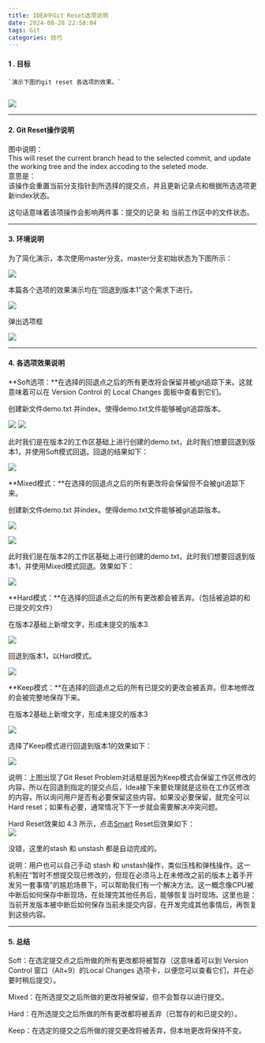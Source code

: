 ```yaml
---
title: IDEA中Git Reset选项说明
date: 2024-08-28 22:58:04
tags: Git
categories: 技巧
---
```


#### 1 . 目标

```
`演示下图的git reset 各选项的效果。`


```
![](./2024/08/28/IDEA中Git-Reset选项说明/1.png)

* * *

#### 2\. Git Reset操作说明

图中说明：  
This will reset the current branch head to the selected commit, and update the working tree and the index accoding to the seleted mode.  
意思是：  
该操作会重置当前分支指针到所选择的提交点，并且更新记录点和根据所选选项更新index状态。

这句话意味着该项操作会影响两件事：提交的记录 和 当前工作区中的文件状态。

* * *

#### 3\. 环境说明

为了简化演示，本次使用master分支。master分支初始状态为下图所示：

![](./2024/08/28/IDEA中Git-Reset选项说明/2.png)

本篇各个选项的效果演示均在“回退到版本1”这个需求下进行。

![](./2024/08/28/IDEA中Git-Reset选项说明/3.png)

弹出选项框

![](./2024/08/28/IDEA中Git-Reset选项说明/4.png)

* * *

#### 4\. 各选项效果说明

**Soft选项：**在选择的回退点之后的所有更改将会保留并被git追踪下来。这就意味着可以在 Version Control 的 Local Changes 面板中查看到它们。

创建新文件demo.txt 并index。使得demo.txt文件能够被git追踪版本。

![](./2024/08/28/IDEA中Git-Reset选项说明/5.png)
![](./2024/08/28/IDEA中Git-Reset选项说明/6.png)

此时我们是在版本2的工作区基础上进行创建的demo.txt，此时我们想要回退到版本1，并使用Soft模式回退。回退的结果如下：

![](./2024/08/28/IDEA中Git-Reset选项说明/7.png)

**Mixed模式：**在选择的回退点之后的所有更改将会保留但不会被git追踪下来。

创建新文件demo.txt 并index。使得demo.txt文件能够被git追踪版本。

![](./2024/08/28/IDEA中Git-Reset选项说明/8.png)

![](./2024/08/28/IDEA中Git-Reset选项说明/9.png)

此时我们是在版本2的工作区基础上进行创建的demo.txt，此时我们想要回退到版本1，并使用Mixed模式回退。效果如下：

![](./2024/08/28/IDEA中Git-Reset选项说明/10.png)

**Hard模式：**在选择的回退点之后的所有更改都会被丢弃。（包括被追踪的和已提交的文件）

在版本2基础上新增文字，形成未提交的版本3.

![](./2024/08/28/IDEA中Git-Reset选项说明/11.png)

回退到版本1，以Hard模式。

![](./2024/08/28/IDEA中Git-Reset选项说明/12.png)

**Keep模式：**在选择的回退点之后的所有已提交的更改会被丢弃。但本地修改的会被完整地保存下来。

在版本2基础上新增文字，形成未提交的版本3

![](./2024/08/28/IDEA中Git-Reset选项说明/13.png)

选择了Keep模式进行回退到版本1的效果如下： 

![](./2024/08/28/IDEA中Git-Reset选项说明/14.png)

说明：上图出现了Git Reset Problem对话框是因为Keep模式会保留工作区修改的内容，所以在回退到指定的提交点后，Idea接下来要处理就是这些在工作区修改的内容，所以询问用户是否有必要保留这些内容。如果没必要保留，就完全可以Hard reset；如果有必要，通常情况下下一步就会需要解决冲突问题。

Hard Reset效果如 4.3 所示，点击[Smart](https://so.csdn.net/so/search?q=Smart&spm=1001.2101.3001.7020) Reset后效果如下：  
![](./2024/08/28/IDEA中Git-Reset选项说明/15.png)

没错，这里的stash 和 unstash 都是自动完成的。

说明：用户也可以自己手动 stash 和 unstash操作，类似压栈和弹栈操作。这一机制在“暂时不想提交现已修改的，但现在必须马上在未修改之前的版本上着手开发另一套事情”的尴尬场景下，可以帮助我们有一个解决方法。这一概念像CPU被中断后如何保存中断现场，在处理完其他任务后，能够恢复当时现场。这里也是：当前开发版本被中断后如何保存当前未提交内容，在开发完成其他事情后，再恢复到这些内容。

* * *

#### 5\. 总结

Soft：在选定提交点之后所做的所有更改都将被暂存（这意味着可以到 Version Control 窗口（Alt+9）的Local Changes 选项卡，以便您可以查看它们，并在必要时稍后提交）。

Mixed：在所选提交之后所做的更改将被保留，但不会暂存以进行提交。

Hard：在所选提交之后所做的所有更改都将被丢弃（已暂存的和已提交的）。

Keep：在选定的提交之后所做的提交更改将被丢弃，但本地更改将保持不变。